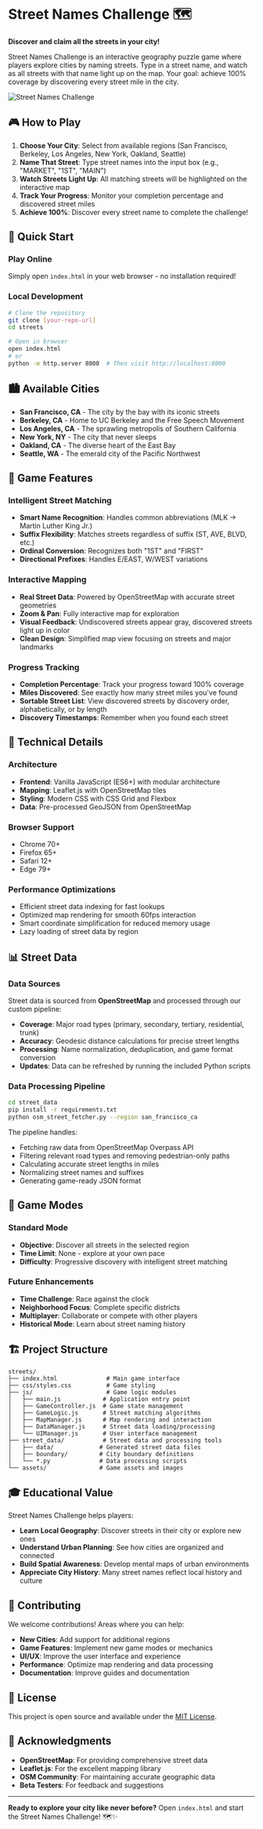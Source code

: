 # Street Names Challenge 🗺️

**Discover and claim all the streets in your city!**

Street Names Challenge is an interactive geography puzzle game where players explore cities by naming streets. Type in a street name, and watch as all streets with that name light up on the map. Your goal: achieve 100% coverage by discovering every street mile in the city.

![Street Names Challenge](assets/game-preview.png)

## 🎮 How to Play

1. **Choose Your City**: Select from available regions (San Francisco, Berkeley, Los Angeles, New York, Oakland, Seattle)
2. **Name That Street**: Type street names into the input box (e.g., "MARKET", "1ST", "MAIN")
3. **Watch Streets Light Up**: All matching streets will be highlighted on the interactive map
4. **Track Your Progress**: Monitor your completion percentage and discovered street miles
5. **Achieve 100%**: Discover every street name to complete the challenge!

## 🚀 Quick Start

### Play Online
Simply open `index.html` in your web browser - no installation required!

### Local Development
```bash
# Clone the repository
git clone [your-repo-url]
cd streets

# Open in browser
open index.html
# or
python -m http.server 8000  # Then visit http://localhost:8000
```

## 🏙️ Available Cities

- **San Francisco, CA** - The city by the bay with its iconic streets
- **Berkeley, CA** - Home to UC Berkeley and the Free Speech Movement
- **Los Angeles, CA** - The sprawling metropolis of Southern California  
- **New York, NY** - The city that never sleeps
- **Oakland, CA** - The diverse heart of the East Bay
- **Seattle, WA** - The emerald city of the Pacific Northwest

## 🎯 Game Features

### Intelligent Street Matching
- **Smart Name Recognition**: Handles common abbreviations (MLK → Martin Luther King Jr.)
- **Suffix Flexibility**: Matches streets regardless of suffix (ST, AVE, BLVD, etc.)
- **Ordinal Conversion**: Recognizes both "1ST" and "FIRST"
- **Directional Prefixes**: Handles E/EAST, W/WEST variations

### Interactive Mapping
- **Real Street Data**: Powered by OpenStreetMap with accurate street geometries
- **Zoom & Pan**: Fully interactive map for exploration
- **Visual Feedback**: Undiscovered streets appear gray, discovered streets light up in color
- **Clean Design**: Simplified map view focusing on streets and major landmarks

### Progress Tracking
- **Completion Percentage**: Track your progress toward 100% coverage
- **Miles Discovered**: See exactly how many street miles you've found
- **Sortable Street List**: View discovered streets by discovery order, alphabetically, or by length
- **Discovery Timestamps**: Remember when you found each street

## 🔧 Technical Details

### Architecture
- **Frontend**: Vanilla JavaScript (ES6+) with modular architecture
- **Mapping**: Leaflet.js with OpenStreetMap tiles
- **Styling**: Modern CSS with CSS Grid and Flexbox
- **Data**: Pre-processed GeoJSON from OpenStreetMap

### Browser Support
- Chrome 70+
- Firefox 65+  
- Safari 12+
- Edge 79+

### Performance Optimizations
- Efficient street data indexing for fast lookups
- Optimized map rendering for smooth 60fps interaction
- Smart coordinate simplification for reduced memory usage
- Lazy loading of street data by region

## 📊 Street Data

### Data Sources
Street data is sourced from **OpenStreetMap** and processed through our custom pipeline:

- **Coverage**: Major road types (primary, secondary, tertiary, residential, trunk)
- **Accuracy**: Geodesic distance calculations for precise street lengths
- **Processing**: Name normalization, deduplication, and game format conversion
- **Updates**: Data can be refreshed by running the included Python scripts

### Data Processing Pipeline
```bash
cd street_data
pip install -r requirements.txt
python osm_street_fetcher.py --region san_francisco_ca
```

The pipeline handles:
- Fetching raw data from OpenStreetMap Overpass API
- Filtering relevant road types and removing pedestrian-only paths
- Calculating accurate street lengths in miles
- Normalizing street names and suffixes
- Generating game-ready JSON format

## 🎨 Game Modes

### Standard Mode
- **Objective**: Discover all streets in the selected region
- **Time Limit**: None - explore at your own pace
- **Difficulty**: Progressive discovery with intelligent street matching

### Future Enhancements
- **Time Challenge**: Race against the clock
- **Neighborhood Focus**: Complete specific districts
- **Multiplayer**: Collaborate or compete with other players
- **Historical Mode**: Learn about street naming history

## 🏗️ Project Structure

```
streets/
├── index.html              # Main game interface
├── css/styles.css          # Game styling
├── js/                     # Game logic modules
│   ├── main.js            # Application entry point
│   ├── GameController.js  # Game state management
│   ├── GameLogic.js       # Street matching algorithms
│   ├── MapManager.js      # Map rendering and interaction
│   ├── DataManager.js     # Street data loading/processing
│   └── UIManager.js       # User interface management
├── street_data/           # Street data and processing tools
│   ├── data/             # Generated street data files
│   ├── boundary/         # City boundary definitions
│   └── *.py              # Data processing scripts
└── assets/               # Game assets and images
```

## 🎓 Educational Value

Street Names Challenge helps players:
- **Learn Local Geography**: Discover streets in their city or explore new ones
- **Understand Urban Planning**: See how cities are organized and connected
- **Build Spatial Awareness**: Develop mental maps of urban environments
- **Appreciate City History**: Many street names reflect local history and culture

## 🤝 Contributing

We welcome contributions! Areas where you can help:

- **New Cities**: Add support for additional regions
- **Game Features**: Implement new game modes or mechanics  
- **UI/UX**: Improve the user interface and experience
- **Performance**: Optimize map rendering and data processing
- **Documentation**: Improve guides and documentation

## 📜 License

This project is open source and available under the [MIT License](LICENSE).

## 🙏 Acknowledgments

- **OpenStreetMap**: For providing comprehensive street data
- **Leaflet.js**: For the excellent mapping library
- **OSM Community**: For maintaining accurate geographic data
- **Beta Testers**: For feedback and suggestions

---

**Ready to explore your city like never before?** Open `index.html` and start the Street Names Challenge! 🗺️✨ 